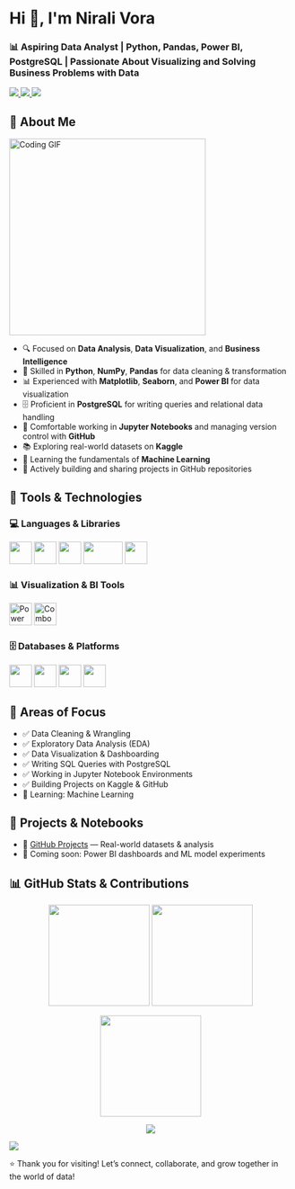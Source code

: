 <h1 align="left">Hi 👋, I'm Nirali Vora</h1>
<h3 align="left">📊 Aspiring Data Analyst | Python, Pandas, Power BI, PostgreSQL | Passionate About Visualizing and Solving Business Problems with Data</h3>

<p align="left">
  <a href="https://github.com/nirali-vora" target="_blank">
    <img src="https://img.shields.io/badge/GitHub-nirali--vora-181717?style=flat&logo=github" />
  </a>
  <a href="https://www.linkedin.com/in/nirali-vora-948230240/" target="_blank">
    <img src="https://img.shields.io/badge/LinkedIn-nirali--vora-0A66C2?style=flat&logo=linkedin&logoColor=white" />
  </a>
  <a href="mailto:niralivora1303@gmail.com" target="_blank">
    <img src="https://img.shields.io/badge/Email-niralivora1303@gmail.com-D14836?style=flat&logo=gmail&logoColor=white" />
  </a>
</p>

## 🚀 About Me

<div align="left">
  <img src="https://media.giphy.com/media/qgQUggAC3Pfv687qPC/giphy.gif" width="350" alt="Coding GIF" />
</div>  

- 🔍 Focused on **Data Analysis**, **Data Visualization**, and **Business Intelligence**
- 🐍 Skilled in **Python**, **NumPy**, **Pandas** for data cleaning & transformation
- 📊 Experienced with **Matplotlib**, **Seaborn**, and **Power BI** for data visualization
- 🗄️ Proficient in **PostgreSQL** for writing queries and relational data handling
- 📁 Comfortable working in **Jupyter Notebooks** and managing version control with **GitHub**
- 📚 Exploring real-world datasets on **Kaggle**
- 🤖 Learning the fundamentals of **Machine Learning**
- 🚀 Actively building and sharing projects in GitHub repositories

## 💼 Tools & Technologies

### 💻 Languages & Libraries
<p align="left">
  <img src="https://cdn.jsdelivr.net/gh/devicons/devicon/icons/python/python-original.svg" width="40" height="40" />
  <img src="https://cdn.jsdelivr.net/gh/devicons/devicon/icons/pandas/pandas-original.svg" width="40" height="40" />
  <img src="https://cdn.jsdelivr.net/gh/devicons/devicon/icons/numpy/numpy-original.svg" width="40" height="40" />
  <img src="https://seaborn.pydata.org/_static/logo-wide-lightbg.svg" width="70" height="40" />
  <img src="https://cdn.jsdelivr.net/gh/devicons/devicon/icons/matplotlib/matplotlib-original.svg" width="40" height="40" />
</p>

### 📊 Visualization & BI Tools
<p align="left">
  <img src="https://img.icons8.com/color/48/000000/power-bi.png" width="40" height="40" alt="Power BI"/>
  <img src="https://img.icons8.com/color/48/combo-chart--v1.png" width="40" alt="Combo Chart Icon" />
</p>

### 🗄️ Databases & Platforms
<p align="left">
  <img src="https://cdn.jsdelivr.net/gh/devicons/devicon/icons/postgresql/postgresql-original.svg" width="40" height="40" />
  <img src="https://cdn.jsdelivr.net/gh/devicons/devicon/icons/jupyter/jupyter-original.svg" width="40" height="40" />
  <img src="https://cdn.jsdelivr.net/gh/devicons/devicon/icons/github/github-original.svg" width="40" height="40" />
  <img src="https://cdn.jsdelivr.net/gh/devicons/devicon/icons/kaggle/kaggle-original.svg" width="40" height="40" />
</p>

## 📌 Areas of Focus

- ✅ Data Cleaning & Wrangling
- ✅ Exploratory Data Analysis (EDA)
- ✅ Data Visualization & Dashboarding
- ✅ Writing SQL Queries with PostgreSQL
- ✅ Working in Jupyter Notebook Environments
- ✅ Building Projects on Kaggle & GitHub
- 🚧 Learning: Machine Learning

## 📁 Projects & Notebooks

- 🔹 [GitHub Projects](https://github.com/nirali-vora) — Real-world datasets & analysis
- 🔹 Coming soon: Power BI dashboards and ML model experiments

## 📊 GitHub Stats & Contributions

<p align="center">
  <img src="https://github-readme-stats.vercel.app/api?username=nirali-vora&show_icons=true&theme=radical&count_private=true" height="180" />
  <img src="https://github-readme-stats.vercel.app/api/top-langs/?username=nirali-vora&layout=compact&theme=radical" height="180" />
</p>

<p align="center">
  <img src="https://streak-stats.demolab.com?user=nirali-vora&theme=radical&hide_border=false" height="180" />
</p>

<p align="center">
  <img src="https://github-profile-trophy.vercel.app/?username=nirali-vora&theme=radical&margin-w=15&margin-h=15" />
</p>
<p align="left">
  <img src="https://komarev.com/ghpvc/?username=nirali-vora&label=Profile%20views&color=dc143c&style=flat" />
</p>

<p align="left"> 
  ⭐ Thank you for visiting!  
  Let’s connect, collaborate, and grow together in the world of data!
</p>
